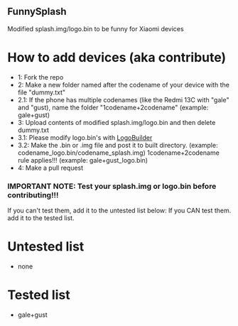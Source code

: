 ## FunnySplash
Modified splash.img/logo.bin to be funny for Xiaomi devices

# How to add devices (aka contribute)
- 1: Fork the repo
- 2: Make a new folder named after the codename of your device with the file "dummy.txt"
- 2.1: If the phone has multiple codenames (like the Redmi 13C with "gale" and "gust), name the folder "1codename+2codename" (example: gale+gust)
- 3: Upload contents of modified splash.img/logo.bin and then delete dummy.txt
- 3.1: Please modify logo.bin's with [LogoBuilder](https://xdaforums.com/attachments/logobuilder_v1-6-zip.3206706/)
- 3.2: Make the .bin or .img file and post it to built directory. (example: codename_logo.bin/codename_splash.img) 1codename+2codename rule applies!!! (example: gale+gust_logo.bin)
- 4: Make a pull request

### IMPORTANT NOTE: Test your splash.img or logo.bin before contributing!!!
If you can't test them, add it to the untested list below:
If you CAN test them. add it to the tested list.

# Untested list
- none

# Tested list
- gale+gust

